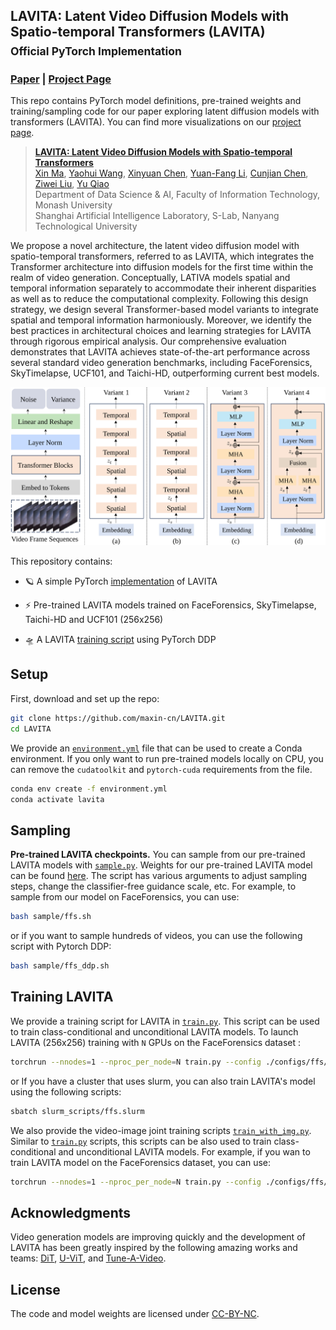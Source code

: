 ## LAVITA: Latent Video Diffusion Models with Spatio-temporal Transformers (LAVITA)<br><sub>Official PyTorch Implementation</sub>

### [Paper](https://maxin-cn.github.io/lavita_project/) | [Project Page](https://maxin-cn.github.io/lavita_project/)



This repo contains PyTorch model definitions, pre-trained weights and training/sampling code for our paper exploring 
latent diffusion models with transformers (LAVITA). You can find more visualizations on our [project page](https://maxin-cn.github.io/lavita_project/).

> [**LAVITA: Latent Video Diffusion Models with Spatio-temporal Transformers**](https://maxin-cn.github.io/lavita_project/)<br>
> [Xin Ma](https://maxin-cn.github.io/), [Yaohui Wang](https://wyhsirius.github.io/), [Xinyuan Chen](https://scholar.google.com/citations?user=3fWSC8YAAAAJ), [Yuan-Fang Li](https://users.monash.edu/~yli/), [Cunjian Chen](https://cunjian.github.io/), [Ziwei Liu](https://liuziwei7.github.io/), [Yu Qiao](https://scholar.google.com.hk/citations?user=gFtI-8QAAAAJ&hl=zh-CN)
> <br>Department of Data Science \& AI, Faculty of Information Technology, Monash University <br> Shanghai Artificial Intelligence Laboratory, S-Lab, Nanyang Technological University<br>

 We propose a novel architecture, the latent video diffusion model with spatio-temporal transformers, referred to as LAVITA, which integrates the Transformer architecture into diffusion models for the first time within the realm of video generation. Conceptually, LATIVA models spatial and temporal information separately to accommodate their inherent disparities as well as to reduce the computational complexity. Following this design strategy, we design several Transformer-based model variants to integrate spatial and temporal information harmoniously. Moreover, we identify the best practices in architectural choices and learning strategies for LAVITA through rigorous empirical analysis. Our comprehensive evaluation demonstrates that LAVITA achieves state-of-the-art performance across several standard video generation benchmarks, including FaceForensics, SkyTimelapse, UCF101, and Taichi-HD, outperforming current best models.

 ![The architecure of LAVITA](visuals/architecture.svg)

This repository contains:

* 🪐 A simple PyTorch [implementation](models/lavita.py) of LAVITA
* ⚡️ Pre-trained LAVITA models trained on FaceForensics, SkyTimelapse, Taichi-HD and UCF101 (256x256)

* 🛸 A LAVITA [training script](train.py) using PyTorch DDP



## Setup

First, download and set up the repo:

```bash
git clone https://github.com/maxin-cn/LAVITA.git
cd LAVITA
```

We provide an [`environment.yml`](environment.yml) file that can be used to create a Conda environment. If you only want 
to run pre-trained models locally on CPU, you can remove the `cudatoolkit` and `pytorch-cuda` requirements from the file.

```bash
conda env create -f environment.yml
conda activate lavita
```


## Sampling 

**Pre-trained LAVITA checkpoints.** You can sample from our pre-trained LAVITA models with [`sample.py`](sample/sample.py). Weights for our pre-trained LAVITA model can be found [here](https://huggingface.co/maxin-cn/LAVITA). The script has various arguments to adjust sampling steps, change the classifier-free guidance scale, etc. For example, to sample from
our model on FaceForensics, you can use:

```bash
bash sample/ffs.sh
```

or if you want to sample hundreds of videos, you can use the following script with Pytorch DDP:

```bash
bash sample/ffs_ddp.sh
```

## Training LAVITA

We provide a training script for LAVITA in [`train.py`](train.py). This script can be used to train class-conditional and unconditional
LAVITA models. To launch LAVITA (256x256) training with `N` GPUs on the FaceForensics dataset 
:

```bash
torchrun --nnodes=1 --nproc_per_node=N train.py --config ./configs/ffs/ffs_train.yaml
```

or If you have a cluster that uses slurm, you can also train LAVITA's model using the following scripts:

 ```bash
sbatch slurm_scripts/ffs.slurm
```

We also provide the video-image joint training scripts [`train_with_img.py`](train_with_img.py). Similar to [`train.py`](train.py) scripts, this scripts can be also used to train class-conditional and unconditional
LAVITA models. For example, if you wan to train LAVITA model on the FaceForensics dataset, you can use:

```bash
torchrun --nnodes=1 --nproc_per_node=N train.py --config ./configs/ffs/ffs_img_train.yaml
```

<!-- ## BibTeX

```bibtex
@article{Peebles2022DiT,
  title={Scalable Diffusion Models with Transformers},
  author={William Peebles and Saining Xie},
  year={2022},
  journal={arXiv preprint arXiv:2212.09748},
}
``` -->


## Acknowledgments
Video generation models are improving quickly and the development of LAVITA has been greatly inspired by the following amazing works and teams: [DiT](https://github.com/facebookresearch/DiT), [U-ViT](https://github.com/baofff/U-ViT), and [Tune-A-Video](https://github.com/showlab/Tune-A-Video).


## License
The code and model weights are licensed under [CC-BY-NC](license_for_usage.txt).
